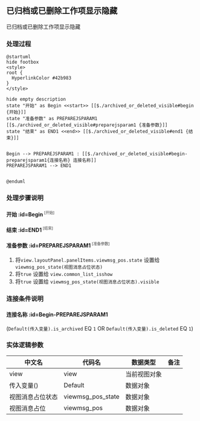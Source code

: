 ## 已归档或已删除工作项显示隐藏 <!-- {docsify-ignore-all} -->

   已归档或已删除工作项显示隐藏

### 处理过程

```plantuml
@startuml
hide footbox
<style>
root {
  HyperlinkColor #42b983
}
</style>

hide empty description
state "开始" as Begin <<start>> [[$./archived_or_deleted_visible#begin {开始}]]
state "准备参数" as PREPAREJSPARAM1  [[$./archived_or_deleted_visible#preparejsparam1 {准备参数}]]
state "结束" as END1 <<end>> [[$./archived_or_deleted_visible#end1 {结束}]]


Begin --> PREPAREJSPARAM1 : [[$./archived_or_deleted_visible#begin-preparejsparam1{连接名称} 连接名称]]
PREPAREJSPARAM1 --> END1


@enduml
```


### 处理步骤说明

#### 开始 :id=Begin<sup class="footnote-symbol"> <font color=gray size=1>[开始]</font></sup>




#### 结束 :id=END1<sup class="footnote-symbol"> <font color=gray size=1>[结束]</font></sup>




#### 准备参数 :id=PREPAREJSPARAM1<sup class="footnote-symbol"> <font color=gray size=1>[准备参数]</font></sup>



1. 将`view.layoutPanel.panelItems.viewmsg_pos.state` 设置给  `viewmsg_pos_state(视图消息占位状态)`
2. 将`true` 设置给  `view.common_list_isshow`
3. 将`true` 设置给  `viewmsg_pos_state(视图消息占位状态).visible`

### 连接条件说明
#### 连接名称 :id=Begin-PREPAREJSPARAM1

(```Default(传入变量).is_archived``` EQ ```1``` OR ```Default(传入变量).is_deleted``` EQ ```1```)


### 实体逻辑参数

|    中文名   |    代码名    |  数据类型      |备注 |
| --------| --------| --------  | --------   |
|view|view|当前视图对象||
|传入变量(<i class="fa fa-check"/></i>)|Default|数据对象||
|视图消息占位状态|viewmsg_pos_state|数据对象||
|视图消息占位|viewmsg_pos|数据对象||
